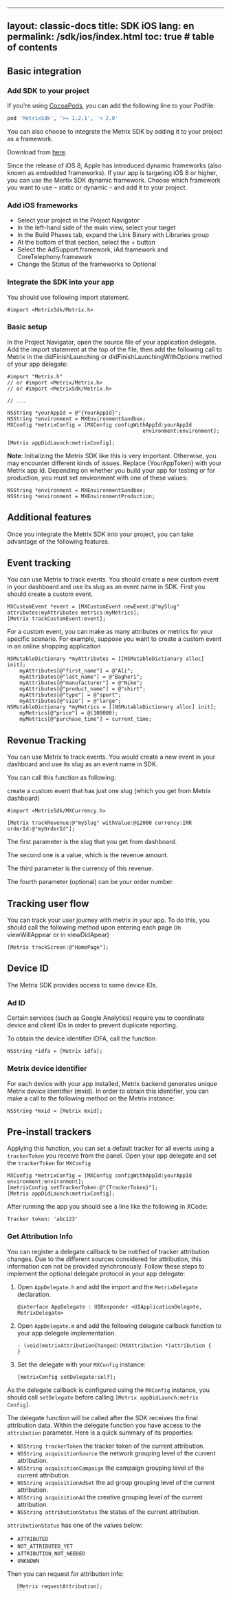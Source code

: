 
---
layout: classic-docs
title: SDK iOS
lang: en
permalink: /sdk/ios/index.html
toc: true # table of contents
---

## Basic integration

### Add SDK to your project

If you're using [CocoaPods](https://cocoapods.org), you can add the following line to your Podfile:

```ruby
pod 'MetrixSdk', '>= 1.2.1', '< 2.0'
```

You can also choose to integrate the Metrix SDK by adding it to your project as a framework.

Download from [here](https://github.com/metrixorg/MetrixSDK-iOS).

Since the release of iOS 8, Apple has introduced dynamic frameworks (also known as embedded frameworks). If your app is targeting iOS 8 or higher, you can use the Mertix SDK dynamic framework. Choose which framework you want to use – static or dynamic – and add it to your project.

### Add iOS frameworks

- Select your project in the Project Navigator
- In the left-hand side of the main view, select your target
- In the Build Phases tab, expand the Link Binary with Libraries group
- At the bottom of that section, select the + button
- Select the AdSupport.framework, iAd.framework and CoreTelephony.framework
- Change the Status of the frameworks to Optional

### Integrate the SDK into your app

You should use following import statement.

```objc
#import <MetrixSdk/Metrix.h>
```

### Basic setup

In the Project Navigator, open the source file of your application delegate. Add the import statement at the top of the file, then add the following call to Metrix in the didFinishLaunching or didFinishLaunchingWithOptions method of your app delegate:

```objc
#import "Metrix.h"
// or #import <Metrix/Metrix.h>
// or #import <MetrixSdk/Metrix.h>

// ...

NSString *yourAppId = @"{YourAppId}";
NSString *environment = MXEnvironmentSandbox;
MXConfig *metrixConfig = [MXConfig configWithAppId:yourAppId
                                            environment:environment];

[Metrix appDidLaunch:metrixConfig];
```

**Note**: Initializing the Metrix SDK like this is very important. Otherwise, you may encounter different kinds of issues.
Replace {YourAppToken} with your Metrix app Id.
Depending on whether you build your app for testing or for production, you must set environment with one of these values:

```objc
NSString *environment = MXEnvironmentSandbox;
NSString *environment = MXEnvironmentProduction;
```

## Additional features

Once you integrate the Metrix SDK into your project, you can take advantage of the following features.

## Event tracking

You can use Metrix to track events. You should create a new custom event in your dashboard and use its slug as an event name in SDK. First you should create a custom event.

```objc
MXCustomEvent *event = [MXCustomEvent newEvent:@"mySlug" attributes:myAttributes metrics:myMetrics];
[Metrix trackCustomEvent:event];
```

For a custom event, you can make as many attributes or metrics for your specific scenario. For example, suppose you want to create a custom event in an online shopping application

```objc
NSMutableDictionary *myAttributes = [[NSMutableDictionary alloc] init];
    myAttributes[@"first_name"] = @"Ali";
    myAttributes[@"last_name"] = @"Bagheri";
    myAttributes[@"manufacturer"] = @"Nike";
    myAttributes[@"product_name"] = @"shirt";
    myAttributes[@"type"] = @"sport";
    myAttributes[@"size"] = @"large";
NSMutableDictionary *myMetrics = [[NSMutableDictionary alloc] init];
    myMetrics[@"price"] = @(100000);
    myMetrics[@"purchase_time"] = current_time;
```

## Revenue Tracking

You can use Metrix to track events. You would create a new event in your dashboard and use its slug as an event name in SDK.

You can call this function as following:

create a custom event that has just one slug (which you get from Metrix dashboard)

```objc
#import <MetrixSdk/MXCurrency.h>

[Metrix trackRevenue:@"mySlug" withValue:@12000 currency:IRR orderId:@"myOrderId"];
```

The first parameter is the slug that you get from dashboard.

The second one is a value, which is the revenue amount.

The third parameter is the currency of this revenue.

The fourth parameter (optional) can be your order number.

## Tracking user flow

You can track your user journey with metrix in your app. To do this, you should call the following method upon entering each page (in viewWillAppear or in viewDidApear)

```objc
[Metrix trackScreen:@"HomePage"];
```

## Device ID

The Metrix SDK provides access to some device IDs.

### Ad ID

Certain services (such as Google Analytics) require you to coordinate device and client IDs in order to prevent duplicate reporting.

To obtain the device identifier IDFA, call the function

```objc
NSString *idfa = [Metrix idfa];
```

### Metrix device identifier

For each device with your app installed, Metrix backend generates unique Metrix device identifier (mxid). In order to obtain this identifier, you can make a call to the following method on the Metrix instance:

```objc
NSString *mxid = [Metrix mxid];
```

## Pre-install trackers

Applying this function, you can set a default tracker for all events using a `trackerToken` you receive from the panel. Open your app delegate and set the `trackerToken` for `MXConfig`

```objc
MXConfig *metrixConfig = [MXConfig configWithAppId:yourAppId environment:environment];
[metrixConfig setTrackerToken:@"{TrackerToken}"];
[Metrix appDidLaunch:metrixConfig];
```

After running the app you should see a line like the following in XCode:

```objc
Tracker token: 'abc123'
```
### Get Attribution Info
You can register a delegate callback to be notified of tracker attribution changes. Due to the different sources considered for attribution, this information can not be provided synchronously. Follow these steps to implement the optional delegate protocol in your app delegate:
1. Open `AppDelegate.h` and add the import and the `MetrixDelegate` declaration.

    ```objc
    @interface AppDelegate : UIResponder <UIApplicationDelegate, MetrixDelegate>
    ```

2. Open `AppDelegate.m` and add the following delegate callback function to your app delegate implementation.

    ```objc
    - (void)metrixAttributionChanged:(MXAttribution *)attribution {
    }
    ```

3. Set the delegate with your `MXConfig` instance:

    ```objc
    [metrixConfig setDelegate:self];
    ```

As the delegate callback is configured using the `MXConfig` instance, you should call `setDelegate` before calling `[Metrix appDidLaunch:metrix
Config]`.

The delegate function will be called after the SDK receives the final attribution data. Within the delegate function you have access to the `attribution` parameter. Here is a quick summary of its properties:
- `NSString trackerToken` the tracker token of the current attribution.
- `NSString acquisitionSource` the network grouping level of the current attribution.
- `NSString acquisitionCampaign` the campaign grouping level of the current attribution.
- `NSString acquisitionAdSet` the ad group grouping level of the current attribution.
- `NSString acquisitionAd` the creative grouping level of the current attribution.
- `NSString attributionStatus` the status of the current attribution.

`attributionStatus` has one of the values below:
- `ATTRIBUTED`
- `NOT_ATTRIBUTED_YET`
- `ATTRIBUTION_NOT_NEEDED`
- `UNKNOWN`

Then you can request for attribution info:
 ```objc
    [Metrix requestAttribution];
    ```